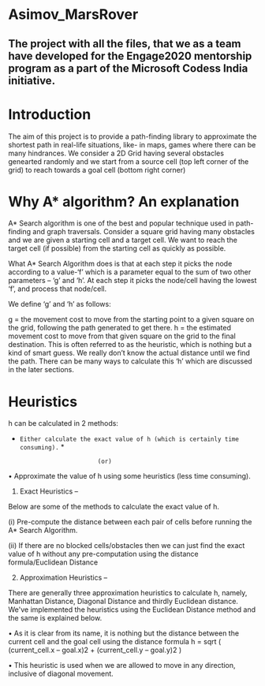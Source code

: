 # Asimov_MarsRover
The project with all the files, that we as a team have developed for the Engage2020 mentorship program as a part of the Microsoft Codess India initiative.
--------
# Introduction
The aim of this project is to provide a path-finding library to approximate the shortest path in real-life situations, like- in maps, games where there can be many hindrances.
We consider a 2D Grid having several obstacles genearted randomly and we start from a source cell (top left corner of the grid) to reach towards a goal cell (bottom right corner)
# Why A* algorithm? An explanation
A* Search algorithm is one of the best and popular technique used in path-finding and graph traversals. Consider a square grid having many obstacles and we are given a starting cell and a target cell. We want to reach the target cell (if possible) from the starting cell as quickly as possible. 

What A* Search Algorithm does is that at each step it picks the node according to a value-‘f’ which is a parameter equal to the sum of two other parameters – ‘g’ and ‘h’. At each step it picks the node/cell having the lowest ‘f’, and process that node/cell.

We define ‘g’ and ‘h’ as follows:

g = the movement cost to move from the starting point to a given square on the grid, following the path generated to get there.
h = the estimated movement cost to move from that given square on the grid to the final destination. This is often referred to as the heuristic, which is nothing but a kind of smart guess. We really don’t know the actual distance until we find the path. There can be many ways to calculate this ‘h’ which are discussed in the later sections.
# Heuristics
h can be calculated in 2 methods:
* `Either calculate the exact value of h (which is certainly time consuming).` *

                            (or)
                            
• Approximate the value of h using some heuristics (less time consuming).

1) Exact Heuristics –

Below are some of the methods to calculate the exact value of h.

(i) Pre-compute the distance between each pair of cells before running the A* Search Algorithm.

(ii) If there are no blocked cells/obstacles then we can just find the exact value of h without any pre-computation using the distance formula/Euclidean Distance

2) Approximation Heuristics –

There are generally three approximation heuristics to calculate h, namely, Manhattan Distance, Diagonal Distance and thirdly Euclidean distance. We've implemented the heuristics using the Euclidean Distance method and the same is explained below.

• As it is clear from its name, it is nothing but the distance between the current cell and the goal cell using the distance formula
  h = sqrt ( (current_cell.x – goal.x)2 + 
            (current_cell.y – goal.y)2 ) 
            
• This heuristic is used when we are allowed to move in any direction, inclusive of diagonal movement.




